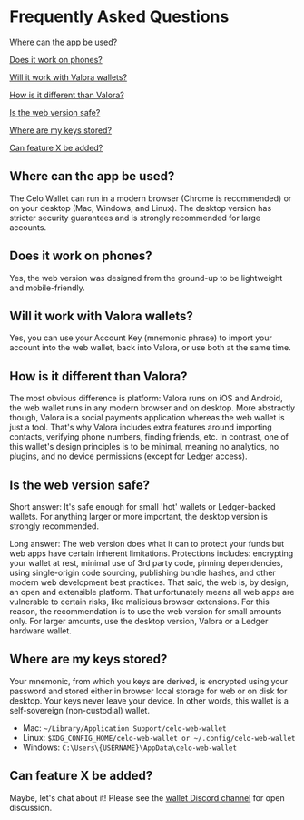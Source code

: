 # Frequently Asked Questions

[Where can the app be used?](#where-can-the-app-be-used)

[Does it work on phones?](#does-it-work-on-phones)

[Will it work with Valora wallets?](#will-it-work-with-valora-wallets)

[How is it different than Valora?](#how-is-it-different-than-valora)

[Is the web version safe?](#is-the-web-version-safe)

[Where are my keys stored?](#where-are-my-keys-stored)

[Can feature X be added?](#can-feature-x-be-added)

## Where can the app be used?

The Celo Wallet can run in a modern browser (Chrome is recommended) or on your desktop (Mac, Windows, and Linux).
The desktop version has stricter security guarantees and is strongly recommended for large accounts.

## Does it work on phones?

Yes, the web version was designed from the ground-up to be lightweight and mobile-friendly.

## Will it work with Valora wallets?

Yes, you can use your Account Key (mnemonic phrase) to import your account into the web wallet, back into Valora, or use both at the same time.

## How is it different than Valora?

The most obvious difference is platform: Valora runs on iOS and Android, the web wallet runs in any modern browser and on desktop. More abstractly though, Valora is a social payments application whereas the web wallet is just a tool. That's why Valora includes extra features around importing contacts, verifying phone numbers, finding friends, etc. In contrast, one of this wallet's design principles is to be minimal, meaning no analytics, no plugins, and no device permissions (except for Ledger access).

## Is the web version safe?

Short answer: It's safe enough for small 'hot' wallets or Ledger-backed wallets. For anything larger or more important, the desktop version is strongly recommended.

Long answer: The web version does what it can to protect your funds but web apps have certain inherent limitations. Protections includes: encrypting your wallet at rest, minimal use of 3rd party code, pinning dependencies, using single-origin code sourcing, publishing bundle hashes, and other modern web development best practices. That said, the web is, by design, an open and extensible platform. That unfortunately means all web apps are vulnerable to certain risks, like malicious browser extensions. For this reason, the recommendation is to use the web version for small amounts only. For larger amounts, use the desktop version, Valora or a Ledger hardware wallet.

## Where are my keys stored?

Your mnemonic, from which you keys are derived, is encrypted using your password and stored either in browser local storage for web or on disk for desktop. Your keys never leave your device. In other words, this wallet is a self-sovereign (non-custodial) wallet.

- Mac: `~/Library/Application Support/celo-web-wallet`
- Linux: `$XDG_CONFIG_HOME/celo-web-wallet or ~/.config/celo-web-wallet`
- Windows: `C:\Users\{USERNAME}\AppData\celo-web-wallet`

## Can feature X be added?

Maybe, let's chat about it! Please see the [wallet Discord channel](https://discord.com/channels/600834479145353243/783806028629934110) for open discussion.
